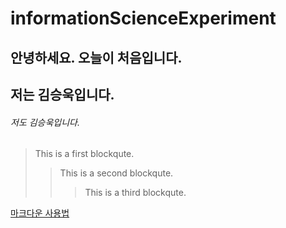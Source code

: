 # informationScienceExperiment

## 안녕하세요. 오늘이 처음입니다.
## 저는 김승욱입니다.
###### 저도 김승욱입니다.

> This is a first blockqute.
>	> This is a second blockqute.
>	>	> This is a third blockqute.

[마크다운 사용법](https://gist.github.com/ihoneymon/652be052a0727ad59601)
